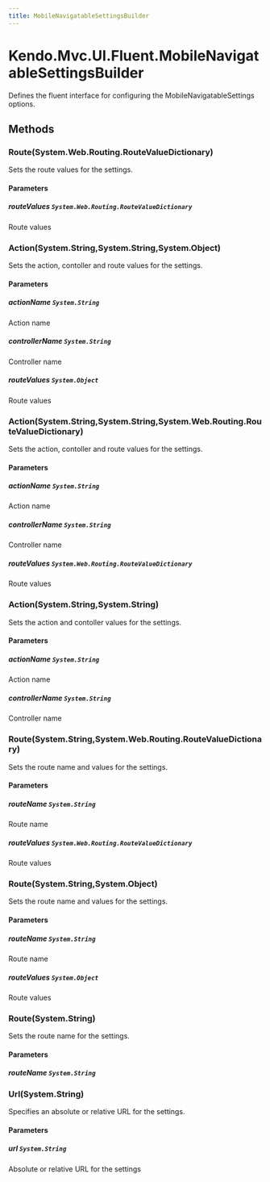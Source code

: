 ```yaml
---
title: MobileNavigatableSettingsBuilder
---
```


# Kendo.Mvc.UI.Fluent.MobileNavigatableSettingsBuilder
Defines the fluent interface for configuring the MobileNavigatableSettings options.




## Methods


### Route(System.Web.Routing.RouteValueDictionary)
Sets the route values for the settings.


#### Parameters

##### routeValues `System.Web.Routing.RouteValueDictionary`
Route values





### Action(System.String,System.String,System.Object)
Sets the action, contoller and route values for the settings.


#### Parameters

##### actionName `System.String`
Action name

##### controllerName `System.String`
Controller name

##### routeValues `System.Object`
Route values





### Action(System.String,System.String,System.Web.Routing.RouteValueDictionary)
Sets the action, contoller and route values for the settings.


#### Parameters

##### actionName `System.String`
Action name

##### controllerName `System.String`
Controller name

##### routeValues `System.Web.Routing.RouteValueDictionary`
Route values





### Action(System.String,System.String)
Sets the action and contoller values for the settings.


#### Parameters

##### actionName `System.String`
Action name

##### controllerName `System.String`
Controller name





### Route(System.String,System.Web.Routing.RouteValueDictionary)
Sets the route name and values for the settings.


#### Parameters

##### routeName `System.String`
Route name

##### routeValues `System.Web.Routing.RouteValueDictionary`
Route values





### Route(System.String,System.Object)
Sets the route name and values for the settings.


#### Parameters

##### routeName `System.String`
Route name

##### routeValues `System.Object`
Route values





### Route(System.String)
Sets the route name for the settings.


#### Parameters

##### routeName `System.String`






### Url(System.String)
Specifies an absolute or relative URL for the settings.


#### Parameters

##### url `System.String`
Absolute or relative URL for the settings






